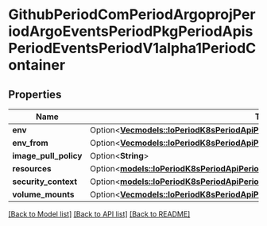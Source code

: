 # GithubPeriodComPeriodArgoprojPeriodArgoEventsPeriodPkgPeriodApisPeriodEventsPeriodV1alpha1PeriodContainer

## Properties

Name | Type | Description | Notes
------------ | ------------- | ------------- | -------------
**env** | Option<[**Vec<models::IoPeriodK8sPeriodApiPeriodCorePeriodV1PeriodEnvVar>**](io.k8s.api.core.v1.EnvVar.md)> |  | [optional]
**env_from** | Option<[**Vec<models::IoPeriodK8sPeriodApiPeriodCorePeriodV1PeriodEnvFromSource>**](io.k8s.api.core.v1.EnvFromSource.md)> |  | [optional]
**image_pull_policy** | Option<**String**> |  | [optional]
**resources** | Option<[**models::IoPeriodK8sPeriodApiPeriodCorePeriodV1PeriodResourceRequirements**](io.k8s.api.core.v1.ResourceRequirements.md)> |  | [optional]
**security_context** | Option<[**models::IoPeriodK8sPeriodApiPeriodCorePeriodV1PeriodSecurityContext**](io.k8s.api.core.v1.SecurityContext.md)> |  | [optional]
**volume_mounts** | Option<[**Vec<models::IoPeriodK8sPeriodApiPeriodCorePeriodV1PeriodVolumeMount>**](io.k8s.api.core.v1.VolumeMount.md)> |  | [optional]

[[Back to Model list]](../README.md#documentation-for-models) [[Back to API list]](../README.md#documentation-for-api-endpoints) [[Back to README]](../README.md)


